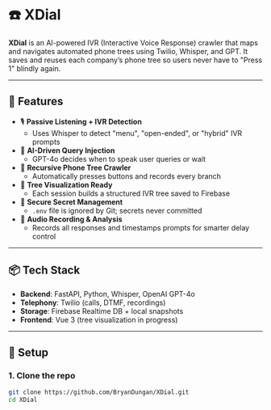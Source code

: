 # ☎️ XDial

**XDial** is an AI-powered IVR (Interactive Voice Response) crawler that maps and navigates automated phone trees using Twilio, Whisper, and GPT. It saves and reuses each company’s phone tree so users never have to "Press 1" blindly again.

---

## 🚀 Features

- 🎙️ **Passive Listening + IVR Detection**
  - Uses Whisper to detect "menu", "open-ended", or "hybrid" IVR prompts
- 🧠 **AI-Driven Query Injection**
  - GPT-4o decides when to speak user queries or wait
- 🔁 **Recursive Phone Tree Crawler**
  - Automatically presses buttons and records every branch
- 🌲 **Tree Visualization Ready**
  - Each session builds a structured IVR tree saved to Firebase
- 🔐 **Secure Secret Management**
  - `.env` file is ignored by Git; secrets never committed
- 📼 **Audio Recording & Analysis**
  - Records all responses and timestamps prompts for smarter delay control

---

## 📦 Tech Stack

- **Backend**: FastAPI, Python, Whisper, OpenAI GPT-4o
- **Telephony**: Twilio (calls, DTMF, recordings)
- **Storage**: Firebase Realtime DB + local snapshots
- **Frontend**: Vue 3 (tree visualization in progress)

---

## 🔧 Setup

### 1. Clone the repo

```bash
git clone https://github.com/BryanDungan/XDial.git
cd XDial
